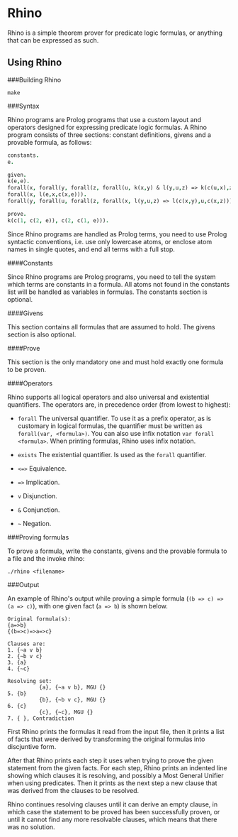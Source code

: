 Rhino
=====

Rhino is a simple theorem prover for predicate logic formulas, or anything that
can be expressed as such.

Using Rhino
-----------

###Building Rhino

`make`

###Syntax

Rhino programs are Prolog programs that use a custom layout and operators
designed for expressing predicate logic formulas. A Rhino program consists of
three sections: constant definitions, givens and a provable formula, as follows:

```prolog
constants.
e.

given.
k(e,e).
forall(x, forall(y, forall(z, forall(u, k(x,y) & l(y,u,z) => k(c(u,x),z))))).
forall(x, l(e,x,c(x,e))).
forall(y, forall(u, forall(z, forall(x, l(y,u,z) => l(c(x,y),u,c(x,z)))))).

prove.
k(c(1, c(2, e)), c(2, c(1, e))).
```

Since Rhino programs are handled as Prolog terms, you need to use Prolog
syntactic conventions, i.e. use only lowercase atoms, or enclose atom names in
single quotes, and end all terms with a full stop.

####Constants

Since Rhino programs are Prolog programs, you need to tell the system which
terms are constants in a formula. All atoms not found in the constants list
will be handled as variables in formulas. The constants section is optional.

####Givens

This section contains all formulas that are assumed to hold. The givens section
is also optional.

####Prove

This section is the only mandatory one and must hold exactly one formula to be
proven.

####Operators

Rhino supports all logical operators and also universal and existential
quantifiers. The operators are, in precedence order (from lowest to highest):

* `forall`
  The universal quantifier. To use it as a prefix operator, as is customary in
  logical formulas, the quantifier must be written as `forall(var, <formula>)`.
  You can also use infix notation `var forall <formula>`. When printing
  formulas, Rhino uses infix notation.

* `exists`
  The existential quantifier. Is used as the `forall` quantifier.

* `<=>`
  Equivalence.

* `=>`
  Implication.

* `v`
  Disjunction.

* `&`
  Conjunction.

* `~`
  Negation.

###Proving formulas

To prove a formula, write the constants, givens and the provable formula to a
file and the invoke rhino:

```
./rhino <filename>
```

###Output

An example of Rhino's output while proving a simple formula (`(b => c) => (a =>
c)`), with one given fact (`a => b`) is shown below.

```
Original formula(s):
{a=>b}
{(b=>c)=>a=>c}

Clauses are:
1. {~a v b}
2. {~b v c}
3. {a}
4. {~c}

Resolving set:
          {a}, {~a v b}, MGU {}
5. {b}
          {b}, {~b v c}, MGU {}
6. {c}
          {c}, {~c}, MGU {}
7. { }, Contradiction
```

First Rhino prints the formulas it read from the input file, then it prints a
list of facts that were derived by transforming the original formulas into
discjuntive form.

After that Rhino prints each step it uses when trying to prove the given
statement from the given facts. For each step, Rhino prints an indented line
showing which clauses it is resolving, and possibly a Most General Unifier when
using predicates. Then it prints as the next step a new clause that was derived
from the clauses to be resolved.

Rhino continues resolving clauses until it can derive an empty clause, in which
case the statement to be proved has been successfully proven, or until it cannot
find any more resolvable clauses, which means that there was no solution.

